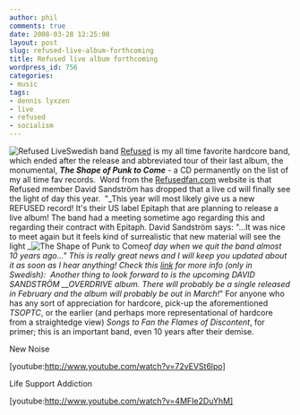 ```yaml
---
author: phil
comments: true
date: 2008-03-28 12:25:00
layout: post
slug: refused-live-album-forthcoming
title: Refused live album forthcoming
wordpress_id: 756
categories:
- music
tags:
- dennis lyxzen
- live
- refused
- socialism
---
```


![Refused Live](http://www.fak3r.com/wp-content/uploads/2008/03/refused_1.jpg)Swedish band [Refused](http://en.wikipedia.org/wiki/Refused) is my all time favorite hardcore band, which ended after the release and abbreviated tour of their last album, the monumental, **_The Shape of Punk to Come_** - a CD permanently on the list of my all time fav records.  Word from the [Refusedfan.com](http://www.refusedfan.com/news2008.html) website is that Refused member David Sandström has dropped that a live cd will finally see the light of day this year.  "_This year will most likely give us a new REFUSED record! It's their US label Epitaph that are planning to release a live album! The band had a meeting sometime ago regarding this and regarding their contract with Epitaph.   David Sandström says:   "...It was nice to meet again but it feels kind of surrealistic that new material will see the light _![The Shape of Punk to Come](http://www.fak3r.com/wp-content/uploads/2008/03/refused-shape_of_punk-reiss.jpg)_of day when we quit the band almost 10 years ago..."  This is really great news and I will keep you updated about it as soon as I hear anything!   Check this [link](www.folkbladet.nu/2008/01/30/refused-slapper-nytt-album) for more info (only in Swedish):   Another thing to look forward to is the upcoming DAVID SANDSTRÖM __OVERDRIVE album. There will probably be a single released in February and the album will probably be out in March!_" For anyone who has any sort of appreciation for hardcore, pick-up the aforementioned _TSOPTC_, or the earlier (and perhaps more representational of hardcore from a straightedge view) _Songs to Fan the Flames of Discontent_, for primer; this is an important band, even 10 years after their demise.<!-- more -->

New Noise


[youtube:http://www.youtube.com/watch?v=72vEVSt6lpo]


Life Support Addiction


[youtube:http://www.youtube.com/watch?v=4MFIe2DuYhM]

